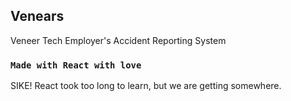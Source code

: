 ## Venears

Veneer Tech Employer's Accident Reporting System

### `Made with React with love`

SIKE!
React took too long to learn, but we are getting somewhere.